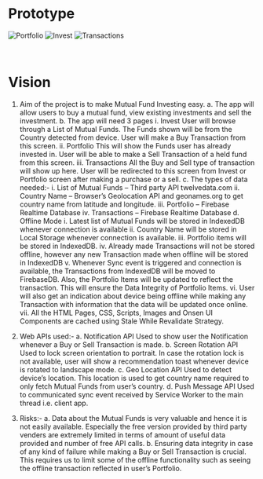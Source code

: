 # Prototype
![Portfolio](https://github.com/abhaymlimaye/mutual-fund_pwa/assets/32418776/1d081c85-496b-4280-aeb8-33693fef9d49)
![Invest](https://github.com/abhaymlimaye/mutual-fund_pwa/assets/32418776/0714d482-ae40-4829-86f4-b8c7c035130e)
![Transactions](https://github.com/abhaymlimaye/mutual-fund_pwa/assets/32418776/705946b2-aca5-4a97-af70-533aec43f997)

 
# Vision
1.	Aim of the project is to make Mutual Fund Investing easy.
    a.	The app will allow users to buy a mutual fund, view existing investments and sell the investment.
    b.	The app will need 3 pages
        i.	Invest
            User will browse through a List of Mutual Funds. The Funds shown will be from the Country detected from device. User will make a Buy Transaction from this screen.
        ii.	Portfolio
            This will show the Funds user has already invested in. User will be able to make a Sell Transaction of a held fund from this screen.
        iii.	Transactions
            All the Buy and Sell type of transaction will show up here. User will be redirected to this screen from Invest or Portfolio screen after making a purchase or a sell.
    c.	The types of data needed:-
        i.	List of Mutual Funds – Third party API twelvedata.com
        ii.	Country Name – Browser’s Geolocation API and geonames.org to get country name from latitude and longitude.
        iii.	Portfolio – Firebase Realtime Database
        iv.	Transactions – Firebase Realtime Database
    d.	Offline Mode
        i.	Latest list of Mutual Funds will be stored in IndexedDB whenever connection is available
        ii.	Country Name will be stored in Local Storage whenever connection is available.
        iii.	Portfolio items will be stored in IndexedDB. 
        iv.	Already made Transactions will not be stored offline, however any new Transaction made when offline will be stored in IndexedDB
        v.	Whenever Sync event is triggered and connection is available, the Transactions from IndexedDB will be moved to FirebaseDB. Also, the Portfolio Items will be updated to reflect the transaction. This will ensure the Data Integrity of Portfolio Items.
        vi.	User will also get an indication about device being offline while making any Transaction with information that the data will be updated once online. 
        vii.	All the HTML Pages, CSS, Scripts, Images and Onsen UI Components are cached using Stale While Revalidate Strategy.

2.	Web APIs used:-
    a.	Notification API
        Used to show user the Notification whenever a Buy or Sell Transaction is made.
    b.	Screen Rotation API
        Used to lock screen orientation to portrait. In case the rotation lock is not available, user will show a recommendation toast whenever device is rotated to landscape mode.
    c.	Geo Location API
        Used to detect device’s location. This location is used to get country name required to only fetch Mutual Funds from user’s country.
    d.	Push Message API
        Used to communicated sync event received by Service Worker to the main thread i.e. client app.

3.	Risks:-
    a.	Data about the Mutual Funds is very valuable and hence it is not easily available. Especially the free version provided by third party venders are extremely limited in terms of amount of useful data provided and number of free API calls.
    b.	Ensuring data integrity in case of any kind of failure while making a Buy or Sell Transaction is crucial. This requires us to limit some of the offline functionality such as seeing the offline transaction reflected in user’s Portfolio.
